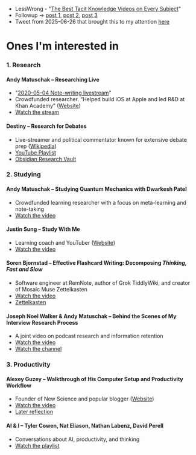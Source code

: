 - LessWrong - "[The Best Tacit Knowledge Videos on Every Subject](https://www.lesswrong.com/posts/SXJGSPeQWbACveJhs/the-best-tacit-knowledge-videos-on-every-subject)"
- Followup → [post 1](https://parconley.substack.com/p/new-tacit-knowledge-videos-april), [post 2](https://parconley.substack.com/p/new-tacit-knowledge-videos-mayaugust), [post 3](https://parconley.substack.com/p/new-tacit-knowledge-videos-3)
- Tweet from 2025-06-26 that brought this to my attention [here](https://x.com/parconley/status/1938340657690775555)
# Ones I'm interested in
### 1. Research

#### Andy Matuschak – Researching Live  
- "[2020-05-04 Note-writing livestream](https://www.youtube.com/watch?v=DGcs4tyey18)"
- Crowdfunded researcher. “Helped build iOS at Apple and led R&D at Khan Academy” ([Website](https://andymatuschak.org/))  
- [Watch the stream](https://youtu.be/DGcs4tyey18?si=ymarQW6n15EeFpjd)
#### Destiny – Research for Debates  
- Live-streamer and political commentator known for extensive debate prep ([Wikipedia](https://en.wikipedia.org/wiki/Destiny_$begin:math:text$streamer$end:math:text$))  
- [YouTube Playlist](https://www.youtube.com/playlist?list=PLdAZsbpWCH4N8SlRuNG7zNzltk5Lk17v5)  
- [Obsidian Research Vault](https://publish.obsidian.md/destiny)
### 2. Studying
#### Andy Matuschak – Studying Quantum Mechanics with Dwarkesh Patel  
- Crowdfunded learning researcher with a focus on meta-learning and note-taking  
- [Watch the video](https://www.youtube.com/watch?v=OFuu4pesKf0&pp=ygUOYW5keSBtYXR1c2NoYWs%3D)
#### Justin Sung – Study With Me  
- Learning coach and YouTuber ([Website](https://icanstudy.com/))  
- [Watch the video](https://www.youtube.com/watch?v=5JJnBuTQahs)
#### Soren Bjornstad – Effective Flashcard Writing: Decomposing *Thinking, Fast and Slow*  
- Software engineer at RemNote, author of Grok TiddlyWiki, and creator of Mosaic Muse Zettelkasten  
- [Watch the video](https://youtu.be/YTVkseFNb2M)  
- [Zettelkasten](https://zettelkasten.sorenbjornstad.com/)
#### Joseph Noel Walker & Andy Matuschak – Behind the Scenes of My Interview Research Process  
- A joint video on podcast research and information retention  
- [Watch the video](https://www.youtube.com/watch?v=QTI69kKeaC4)
- [Watch the channel](https://www.youtube.com/@PhDVlog777)
### 3. Productivity
#### Alexey Guzey – Walkthrough of His Computer Setup and Productivity Workflow  
- Founder of New Science and popular blogger ([Website](https://guzey.com/))  
- [Watch the video](https://www.youtube.com/watch?v=CDzb20mBL5Y)  
- [Later reflection](https://guzey.com/2022-lessons/)
#### AI & I – Tyler Cowen, Nat Eliason, Nathan Labenz, David Perell  
- Conversations about AI, productivity, and thinking  
- [Watch the playlist](https://www.youtube.com/playlist?list=PLuMcoKK9mKgHtW_o9h5sGO2vXrffKHwJL)